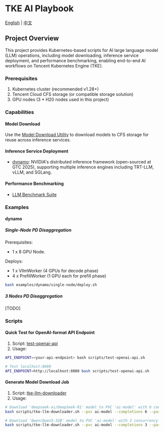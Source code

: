 # TKE AI Playbook

[English](README.md) | [中文](README_zh.md)

## Project Overview
This project provides Kubernetes-based scripts for AI large language model (LLM) operations, including model downloading, inference service deployment, and performance benchmarking, enabling end-to-end AI workflows on Tencent Kubernetes Engine (TKE).

### Prerequisites
1. Kubernetes cluster (recommended v1.28+)
2. Tencent Cloud CFS storage (or compatible storage solution)
3. GPU nodes (3 * H20 nodes used in this project)

### Capabilities

#### Model Download

Use the [Model Download Utility](./helm-charts/model-fetch/README.md) to download models to CFS storage for reuse across inference services.

#### Inference Service Deployment

- [dynamo](./helm-charts/dynamo/README.md): NVIDIA's distributed inference framework (open-sourced at GTC 2025), supporting multiple inference engines including TRT-LLM, vLLM, and SGLang.

#### Performance Benchmarking
- [LLM Benchmark Suite](./helm-charts/benchmark/README.md)


### Examples

#### dynamo

##### Single-Node PD Disaggregation

Prerequisites:
- 1 x 8 GPU Node.

Deploys:
- 1 x VllmWorker (4 GPUs for decode phase)
- 4 x PrefillWorker (1 GPU each for prefill phase)

```bash
bash examples/dynamo/single-node/deploy.sh
```

##### 3 Nodes PD Disaggregation

[TODO]

### Scripts

#### Quick Test for OpenAI-format API Endpoint
1. Script: [test-openai-api](./scripts/test-openai-api.sh)
2. Usage:

```bash
API_ENDPOINT=<your-api-endpoint> bash scripts/test-openai-api.sh

# Test localhost:8080
API_ENDPOINT=http://localhost:8080 bash scripts/test-openai-api.sh
```

#### Generate Model Download Job
1. Script: [tke-llm-downloader](./scripts/tke-llm-downloader.sh)
2. Usage:

```bash
# Download 'deepseek-ai/DeepSeek-R1' model to PVC 'ai-model' with 6 concurrency
bash scripts/tke-llm-downloader.sh --pvc ai-model --completions 6 --parallelism 6 --model deepseek-ai/DeepSeek-R1

# Download 'Qwen/Qwen3-32B' model to PVC 'ai-model' with 3 concurrency
bash scripts/tke-llm-downloader.sh --pvc ai-model --completions 3 --parallelism 3 --model Qwen/Qwen3-32B
```
